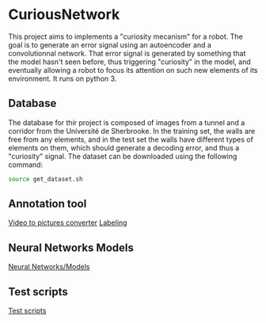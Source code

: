 # CuriousNetwork
This project aims to implements a "curiosity mecanism" for a robot. The goal is to generate an error signal using an
autoencoder and a convolutionnal network. That error signal is generated by something that the model hasn't seen
before, thus triggering "curiosity" in the model, and eventually allowing a robot to focus
its attention on such new elements of its environment. It runs on python 3.

## Database
The database for thir project is composed of images from a tunnel and a corridor from the Université de Sherbrooke. In the training set, the walls are free
from any elements, and in the test set the walls have different types of elements on them, which should generate a decoding error, and thus a "curiosity" signal. The dataset can be downloaded using the following command:
```bash
source get_dataset.sh
```

## Annotation tool
[Video to pictures converter](tools/dataset_mp4_to_jpg)
[Labeling](tools/labeling)

## Neural Networks Models
[Neural Networks/Models](nn/)

## Test scripts
[Test scripts](test_scripts/)
